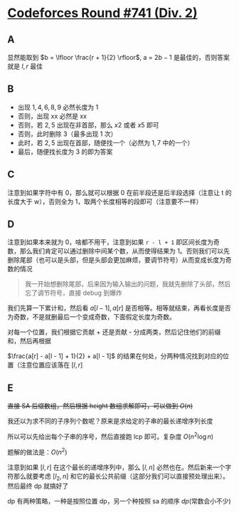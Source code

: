 # [Codeforces Round #741 (Div. 2)](https://codeforces.com/contest/1562)

## A

显然能取到 $b = \lfloor \frac{r + 1}{2} \rfloor$, a = $2b - 1$ 是最佳的，否则答案就是 $l, r$ 最佳

## B

- 出现 $1, 4, 6, 8, 9$ 必然长度为 1
- 否则，出现 xx 必然是 xx
- 否则，若 $2, 5$ 出现在非首部，那么 $x2$ 或者 $x5$ 即可
- 否则，此时删除 3（最多出现 1 次）
- 此时，若 $2, 5$ 出现在首部，随便找一个（必然为 $1, 7$ 中的一个）
- 最后，随便找长度为 3 的即为答案

## C

注意到如果字符中有 0，那么就可以根据 0 在前半段还是后半段选择（注意让 t 的长度大于 w），否则全为 1，取两个长度相等的段即可（注意要不一样）

## D

注意到如果本来就为 0，啥都不用干，注意到如果 `r - l + 1` 即区间长度为奇数，那么我们肯定可以通过删除中间某个数，从而使得结果为 1。否则我们可以先删除尾部（也可以是头部，但是头部会更加麻烦，要调节符号）从而变成长度为奇数的情况

> 我一开始想删除尾部，后来因为输入输出的问题，我就先删除了头部，然后忘了调节符号，直接 debug 到爆炸

我们先算一下累计和，然后看 $a[l - 1], a[r]$ 是否相等。相等就结束，再看长度是否为奇数，不是就删最后一个变成奇数，下面假定长度为奇数。

对每一个位置，我们根据它贡献 + 还是贡献 - 分成两类，然后记住他们的前缀和，然后再根据

$\frac{a[r] - a[l - 1] + 1}{2} + a[l - 1]$ 的结果在何处，分两种情况找到对应的位置（注意位置应该落在 $[l, r]$

## E

~~直接 SA 后缀数组，然后根据 height 数组求解即可，可以做到 $O(n)$~~

我还以为求不同的子序列个数呢？原来是求给定的子串的最长递增序列长度

所以可以先给出每个子串的序号，然后直接跑 lcp 即可。复杂度 $O(n^2 \log n)$

题解的做法是：$O(n^2)$

注意到如果 $[l, r]$ 在这个最长的递增序列中，那么 $[l, n]$ 必然也在。然后新来一个字符那么就要考虑 $[l_2, n]$ 和它的最长公共前缀（这部分我们可以直接预处理出来）。然后最终 dp 就搞好了

dp 有两种策略，一种是按照位置 dp，另一个种按照 sa 的顺序 $dp$(常数会小不少)
